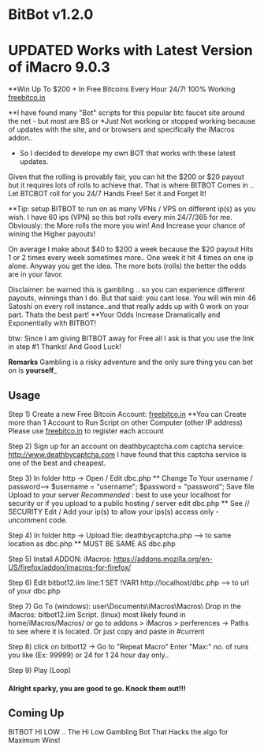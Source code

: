 # BitBot v1.2.0 
# UPDATED Works with Latest Version of iMacro 9.0.3

**Win Up To $200 + In Free Bitcoins Every Hour 24/7! 100% Working [freebitco.in](https://freebitco.in/?r=6946665)

**I have found many "Bot" scripts for this popular btc faucet site around the net - but most are BS or *Just Not working or stopped working because of updates with the site, and or browsers and specifically the iMacros addon.. 
* So I decided to develope my own BOT that works with these latest updates.

Given that the rolling is provably fair, you can hit the $200 or $20 payout but it requires lots of rolls to achieve that.
That is where BITBOT Comes in .. Let BTCBOT roll for you 24/7 Hands Free! Set it and Forget It!

**Tip: setup BITBOT to run on as many VPNs / VPS on different ip(s) as you wish.
I have 60 ips (VPN) so this bot rolls every min 24/7/365 for me.
Obviously: the More rolls the more you win! And Increase your chance of wining the Higher payouts!

On average I make about $40 to $200 a week because the $20 payout Hits 1 or 2 times every week sometimes more..
One week it hit 4 times on one ip alone. 
Anyway you get the idea. The more bots (rolls) the better the odds are in your favor.

Disclaimer:  be warned this is gambling .. so you can experience different payouts, winnings than I do.
But that said: you cant lose. You will win min 46 Satoshi on every roll instance..and that really adds up with 0 work on your part. Thats the best part!
**Your Odds Increase Dramatically and Exponentially with BITBOT!

btw: Since I am giving BITBOT away for Free all I ask is that you use the link in step #1
Thanks! And Good Luck!

**Remarks**
 Gambling is a risky adventure and the only sure thing you can bet on is **yourself**_

## Usage

Step 1) Create a new Free Bitcoin Account: [freebitco.in](https://freebitco.in/?r=6946665)
**You can Create more than 1 Account to Run Script on other Computer (other IP address)
Please use [freebitco.in](https://freebitco.in/?r=6946665) to register each account

Step 2) Sign up for an account on deathbycaptcha.com captcha service: http://www.deathbycaptcha.com
I have found that this captcha service is one of the best and cheapest.

Step 3) In folder http ->  Open / Edit  dbc.php ** Change To Your username / password-->
$username = "username";
$password = "password";
Save file Upload to your server 
*Recommended* : best to use your localhost for security
or if you upload to a public hosting / server edit dbc.php 
** See // SECURITY
Edit / Add your ip(s) to allow your ips(s) access only - uncomment code.

Step 4) In folder http ->  Upload file: deathbycaptcha.php --> to same location as dbc.php ** MUST BE SAME AS dbc.php

Step 5) Install ADDON: iMacros: https://addons.mozilla.org/en-US/firefox/addon/imacros-for-firefox/

Step 6) Edit bitbot12.iim line:1  SET !VAR1 http://localhost/dbc.php  --> to url of your dbc.php 

Step 7) Go To (windows): user\Documents\iMacros\Macros\  Drop in the iMacros: bitbot12.iim Script.
(linux) most likely found in home/iMacros/Macros/
or go to addons > iMacros > perferences -> Paths  
to see where it is located. Or just copy and paste in #current

Step 8) click on bitbot12 -> Go to "Repeat Macro"  Enter "Max:" no. of runs you like (Ex: 99999) or 24 for 1 24 hour day only..

Step 9) Play (Loop)


#### Alright sparky, you are good to go. Knock them out!!!


## Coming Up
BITBOT HI LOW .. The Hi Low Gambling Bot That Hacks the algo for Maximum Wins!
